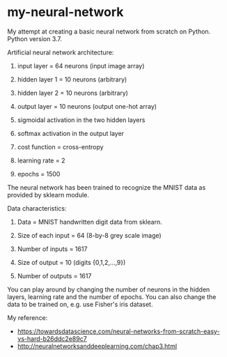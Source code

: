 # my-neural-network

My attempt at creating a basic neural network from scratch on Python. Python version 3.7.

Artificial neural network architecture:

1. input layer = 64 neurons (input image array)

2. hidden layer 1 = 10 neurons (arbitrary)
   
3. hidden layer 2 = 10 neurons (arbitrary)

4. output layer = 10 neurons (output one-hot array)

5. sigmoidal activation in the two hidden layers

6. softmax activation in the output layer

7. cost function = cross-entropy

8. learning rate = 2

9. epochs = 1500

The neural network has been trained to recognize the MNIST data as provided by sklearn module. 

Data characteristics:

1. Data = MNIST handwritten digit data from sklearn. 

2. Size of each input = 64 (8-by-8 grey scale image)

3. Number of inputs = 1617

4. Size of output = 10 (digits {0,1,2,...,9})

5. Number of outputs = 1617

    
You can play around by changing the number of neurons in the hidden layers, learning rate and the number of epochs. You can also change the data to be trained on, e.g. use Fisher's iris dataset.
    
My reference:
- https://towardsdatascience.com/neural-networks-from-scratch-easy-vs-hard-b26ddc2e89c7
- http://neuralnetworksanddeeplearning.com/chap3.html
